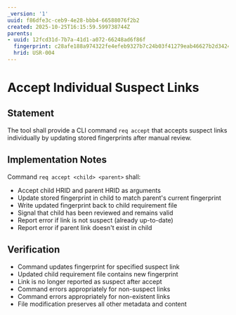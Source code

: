 ```yaml
---
_version: '1'
uuid: f86dfe3c-ceb9-4e28-bbb4-66588076f2b2
created: 2025-10-25T16:15:59.599738744Z
parents:
- uuid: 12fcd31d-7b7a-41d1-a072-66248ad6f86f
  fingerprint: c28afe188a974322fe4efeb9327b7c24b03f41279eab46627b2d342466eb73fe
  hrid: USR-004
---
```

# Accept Individual Suspect Links

## Statement

The tool shall provide a CLI command `req accept` that accepts suspect links individually by updating stored fingerprints after manual review.

## Implementation Notes

Command `req accept <child> <parent>` shall:
- Accept child HRID and parent HRID as arguments
- Update stored fingerprint in child to match parent's current fingerprint
- Write updated fingerprint back to child requirement file
- Signal that child has been reviewed and remains valid
- Report error if link is not suspect (already up-to-date)
- Report error if parent link doesn't exist in child

## Verification

- Command updates fingerprint for specified suspect link
- Updated child requirement file contains new fingerprint
- Link is no longer reported as suspect after accept
- Command errors appropriately for non-suspect links
- Command errors appropriately for non-existent links
- File modification preserves all other metadata and content
